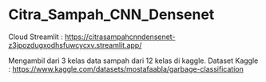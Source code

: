 ﻿# Citra_Sampah_CNN_Densenet

Cloud Streamlit : https://citrasampahcnndensenet-z3jpozdugxodhsfuwcycxv.streamlit.app/

Mengambil dari 3 kelas data sampah dari 12 kelas di kaggle.
Dataset Kaggle : https://www.kaggle.com/datasets/mostafaabla/garbage-classification



